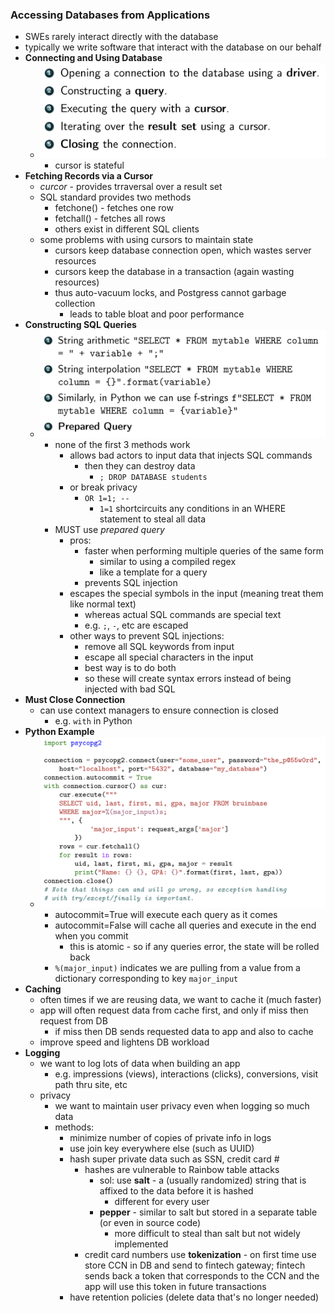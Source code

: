 ### Accessing Databases from Applications
- SWEs rarely interact directly with the database
- typically we write software that interact with the database on our behalf
- **Connecting and Using Database**
  - ![](assets/2024-01-31-16-31-29.png)
    - cursor is stateful
- **Fetching Records via a Cursor**
  - *curcor* - provides trraversal over a result set
  - SQL standard provides two methods
    - fetchone() - fetches one row
    - fetchall() - fetches all rows
    - others exist in different SQL clients
  - some problems with using cursors to maintain state
    - cursors keep database connection open, which wastes server resources
    - cursors keep the database in a transaction (again wasting resources)
    - thus auto-vacuum locks, and Postgress cannot garbage collection
      - leads to table bloat and poor performance
- **Constructing SQL Queries**
  - ![](assets/2024-01-31-16-33-03.png)
    - none of the first 3 methods work
      - allows bad actors to input data that injects SQL commands
        - then they can destroy data
          -  `; DROP DATABASE students`
       -  or break privacy
          -  `OR 1=1; --`
             -  `1=1` shortcircuits any conditions in an WHERE statement to steal all data
    - MUST use *prepared query*
      - pros:
        - faster when performing multiple queries of the same form
          - similar to using a compiled regex
          - like a template for a query
        - prevents SQL injection
      - escapes the special symbols in the input (meaning treat them like normal text)
        - whereas actual SQL commands are special text
        - e.g. `;`, `-`, etc are escaped
      - other ways to prevent SQL injections:
        - remove all SQL keywords from input
        - escape all special characters in the input
        - best way is to do both
        - so these will create syntax errors instead of being injected with bad SQL
- **Must Close Connection**
  - can use context managers to ensure connection is closed
    - e.g. `with` in Python
- **Python Example**
  - ![](assets/2024-01-31-16-54-47.png)
    - autocommit=True will execute each query as it comes
    - autocommit=False will cache all queries and execute in the end when you commit
      - this is atomic - so if any queries error, the state will be rolled back
    - `%(major_input)` indicates we are pulling from a value from a dictionary corresponding to key `major_input`
- **Caching**
  - often times if we are reusing data, we want to cache it (much faster)
  - app will often request data from cache first, and only if miss then request from DB
    - if miss then DB sends requested data to app and also to cache
  - improve speed and lightens DB workload
- **Logging**
  - we want to log lots of data when building an app
    - e.g. impressions (views), interactions (clicks), conversions, visit path thru site, etc
  - privacy
    - we want to maintain user privacy even when logging so much data
    - methods:
      - minimize number of copies of private info in logs
      - use join key everywhere else (such as UUID)
      - hash super private data such as SSN, credit card #
        - hashes are vulnerable to Rainbow table attacks
          - sol: use **salt** - a (usually randomized) string that is affixed to the data before it is hashed
            - different for every user
          - **pepper** - similar to salt but stored in a separate table (or even in source code)
            - more difficult to steal than salt but not widely implemented 
        - credit card numbers use **tokenization** - on first time use store CCN in DB and send to fintech gateway; fintech sends back a token that corresponds to the CCN and the app will use this token in future transactions
      - have retention policies (delete data that's no longer needed)